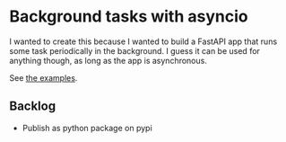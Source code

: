 # Background tasks with asyncio

I wanted to create this because I wanted to build a FastAPI app that runs some task periodically in
the background. I guess it can be used for anything though, as long as the app is asynchronous.

See [the examples](./examples).

## Backlog

- Publish as python package on pypi
